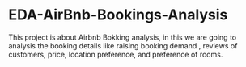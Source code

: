 # EDA-AirBnb-Bookings-Analysis
This project is about Airbnb Bokking analysis, in this we are going to analysis the booking details like raising booking demand , reviews of customers, price, location preference, and preference of rooms.
